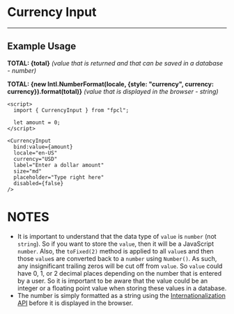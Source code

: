 <script lang="ts">
  import { CurrencyInput } from "/src/lib";

  let locale = "en-US";
  let currency = "USD";
  let amount = 0;
  let amount1 = 0;
  let amount2 = 0;
  $: total = amount1 + amount2;
</script>


# Currency Input

---

## Example Usage

<CurrencyInput
  bind:value={amount1}
  locale={locale}
  currency={currency}
  label="Enter the first amount"
  size="md"
  placeholder="Type right here"
  disabled={false}
/>

<CurrencyInput
  bind:value={amount2}
  locale={locale}
  currency={currency}
  label="Enter the second amount"
  size="md"
  placeholder="Type right here"
  disabled={false}
/>

<p><strong>TOTAL: {total}</strong> <em>(value that is returned and that can be saved in a database - number)</em></p>
<p><strong>TOTAL: {new Intl.NumberFormat(locale, {style: "currency", currency: currency}).format(total)}</strong> <em>(value that is displayed in the browser - string)</em></p>


```svelte
<script>
  import { CurrencyInput } from "fpcl";

  let amount = 0;
</script>

<CurrencyInput
  bind:value={amount}
  locale="en-US"
  currency="USD"
  label="Enter a dollar amount"
  size="md"
  placeholder="Type right here"
  disabled={false}
/>
```


# NOTES
* It is important to understand that the data type of `value` is `number` (not `string`). So if you want to store the `value`, then it will be a JavaScript `number`. Also, the `toFixed(2)` method is applied to all `value`s and then those `value`s are converted back to a `number` using `Number()`. As such, any insignificant trailing zeros will be cut off from `value`. So `value` could have 0, 1, or 2 decimal places depending on the number that is entered by a user. So it is important to be aware that the value could be an integer or a floating point value when storing these values in a database.
* The number is simply formatted as a string using the [Internationalization API](https://developer.mozilla.org/en-US/docs/Web/JavaScript/Reference/Global_Objects/Intl/NumberFormat) before it is displayed in the browser.

